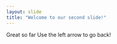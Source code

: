 ```yaml
---
layout: slide
title: "Welcome to our second slide!"
---
```

Great so far
Use the left arrow to go back!
